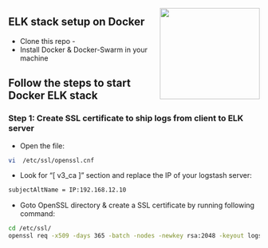 
<a href="https://github.com/vivekyad4v?tab=followers"><img align="right" width="200" height="183" src="https://s3.amazonaws.com/github/ribbons/forkme_left_green_007200.png" /></a>

## ELK stack setup on Docker
   * Clone this repo -
   * Install Docker & Docker-Swarm in your machine

## Follow the steps to start Docker ELK stack

### Step 1: Create SSL certificate to ship logs from client to ELK server
* Open the file:
```sh
vi  /etc/ssl/openssl.cnf 
```

* Look for “[ v3_ca ]” section and replace the IP of your logstash server: 
```sh
subjectAltName = IP:192.168.12.10
```

* Goto OpenSSL directory & create a SSL certificate by running following command:
```sh
cd /etc/ssl/
openssl req -x509 -days 365 -batch -nodes -newkey rsa:2048 -keyout logstash-forwarder.key -out logstash-forwarder.crt
```


